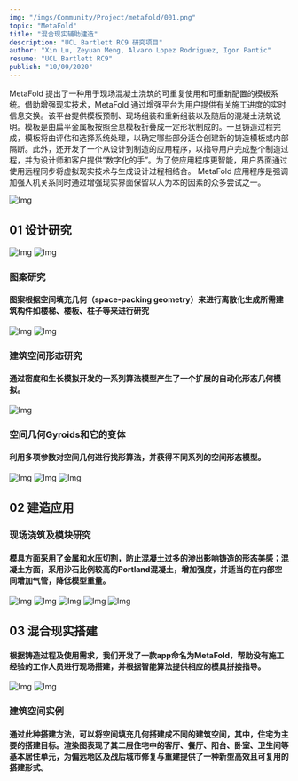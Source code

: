 ```yaml
---
img: "/imgs/Community/Project/metafold/001.png"
topic: "MetaFold"
title: "混合现实辅助建造"
description: "UCL Bartlett RC9 研究项目"
author: "Xin Lu, Zeyuan Meng, Alvaro Lopez Rodriguez, Igor Pantic"
resume: "UCL Bartlett RC9"
publish: "10/09/2020"
---
```


MetaFold 提出了一种用于现场混凝土浇筑的可重复使用和可重新配置的模板系统。借助增强现实技术，MetaFold 通过增强平台为用户提供有关施工进度的实时信息交换。该平台提供模板预制、现场组装和重新组装以及随后的混凝土浇筑说明。模板是由扁平金属板按照全息模板折叠成一定形状制成的。一旦铸造过程完成，模板将由评估和选择系统处理，以确定哪些部分适合创建新的铸造模板或内部隔断。此外，还开发了一个从设计到制造的应用程序，以指导用户完成整个制造过程，并为设计师和客户提供“数字化的手”。为了使应用程序更智能，用户界面通过使用远程同步将虚拟现实技术与生成设计过程相结合。 MetaFold 应用程序是强调加强人机关系同时通过增强现实界面保留以人为本的因素的众多尝试之一。  
  
![Img](/imgs/Community/Project/metafold/001.png)

<h2>01 设计研究</h2>

![Img](/imgs/Community/Project/metafold/002.png)
![Img](/imgs/Community/Project/metafold/003.png)

<h3>图案研究</h3> 
<h4>图案根据空间填充几何（space-packing geometry）来进行离散化生成所需建筑构件如楼梯、楼板、柱子等来进行研究</h4>

![Img](/imgs/Community/Project/metafold/004.png)
![Img](/imgs/Community/Project/metafold/005.png) 

<h3>建筑空间形态研究</h3> 
<h4>通过密度和生长模拟开发的一系列算法模型产生了一个扩展的自动化形态几何模拟。</h4> 

![Img](/imgs/Community/Project/metafold/006.png) 

<h3>空间几何Gyroids和它的变体</h3> 
<h4>利用多项参数对空间几何进行找形算法，并获得不同系列的空间形态模型。</h4> 

![Img](/imgs/Community/Project/metafold/007.png) 
![Img](/imgs/Community/Project/metafold/008.png) 
![Img](/imgs/Community/Project/metafold/009.png)

<h2>02 建造应用</h2>
<h3>现场浇筑及模块研究</h3> 
<h4>模具方面采用了金属和水压切割，防止混凝土过多的渗出影响铸造的形态美感；混凝土方面，采用沙石比例较高的Portland混凝土，增加强度，并适当的在内部空间增加气管，降低模型重量。</h4> 

![Img](/imgs/Community/Project/metafold/010.png) 
![Img](/imgs/Community/Project/metafold/011.png) 
![Img](/imgs/Community/Project/metafold/012.png) 
![Img](/imgs/Community/Project/metafold/013.png) 
![Img](/imgs/Community/Project/metafold/014.png) 

<h2>03 混合现实搭建</h2>
<h4>根据铸造过程及使用需求，我们开发了一款app命名为MetaFold，帮助没有施工经验的工作人员进行现场搭建，并根据智能算法提供相应的模具拼接指导。</h4> 

![Img](/imgs/Community/Project/metafold/015.png) 
![Img](/imgs/Community/Project/metafold/016.png) 
<h3>建筑空间实例</h3> 
<h4>通过此种搭建方法，可以将空间填充几何搭建成不同的建筑空间，其中，住宅为主要的搭建目标。渲染图表现了其二层住宅中的客厅、餐厅、阳台、卧室、卫生间等基本居住单元，为偏远地区及战后城市修复与重建提供了一种新型高效且可复用的搭建形式。</h4> 